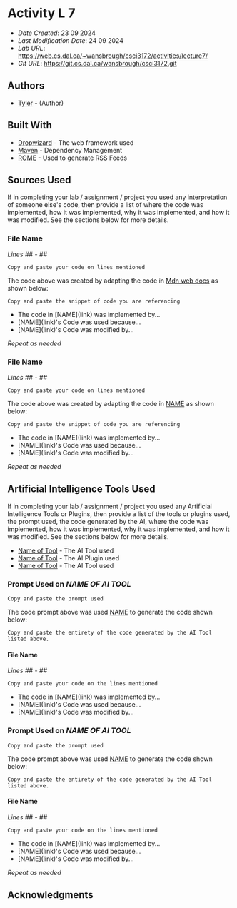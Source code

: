 # Activity L 7

* *Date Created*: 23 09 2024
* *Last Modification Date*: 24 09 2024
* *Lab URL*: <https://web.cs.dal.ca/~wansbrough/csci3172/activities/lecture7/>
* *Git URL*: <https://git.cs.dal.ca/wansbrough/csci3172.git>


## Authors


* [Tyler](ty868750@dal.ca) - (Author)


## Built With

<!--- Provide a list of the frameworks used to build this application, your list should include the name of the framework used, the url where the framework is available for download and what the framework was used for, see the example below --->

* [Dropwizard](http://www.dropwizard.io/1.0.2/docs/) - The web framework used
* [Maven](https://maven.apache.org/) - Dependency Management
* [ROME](https://rometools.github.io/rome/) - Used to generate RSS Feeds



## Sources Used

If in completing your lab / assignment / project you used any interpretation of someone else's code, then provide a list of where the code was implemented, how it was implemented, why it was implemented, and how it was modified. See the sections below for more details.


### File Name

*Lines ## - ##*

```
Copy and paste your code on lines mentioned 

```

The code above was created by adapting the code in [Mdn web docs](https://developer.mozilla.org/en-US/docs/Web/JavaScript/Reference/Global_Objects/Math/random) as shown below: 

```
Copy and paste the snippet of code you are referencing

```

- <!---How---> The code in [NAME](link) was implemented by...
- <!---Why---> [NAME](link)'s Code was used because...
- <!---How---> [NAME](link)'s Code was modified by...

*Repeat as needed*


### File Name

*Lines ## - ##*

```
Copy and paste your code on lines mentioned 

```

The code above was created by adapting the code in [NAME](link) as shown below: 

```
Copy and paste the snippet of code you are referencing

```

- <!---How---> The code in [NAME](link) was implemented by...
- <!---Why---> [NAME](link)'s Code was used because...
- <!---How---> [NAME](link)'s Code was modified by...

*Repeat as needed*



## Artificial Intelligence Tools Used
If in completing your lab / assignment / project you used any Artificial Intelligence Tools or Plugins, then provide a list of the tools or plugins used, the prompt used, the code generated by the AI, where the code was implemented, how it was implemented, why it was implemented, and how it was modified. See the sections below for more details.

* [Name of Tool](http://www.dropwizard.io/1.0.2/docs/) - The AI Tool used
* [Name of Tool](http://www.dropwizard.io/1.0.2/docs/) - The AI Plugin used
* [Name of Tool](http://www.dropwizard.io/1.0.2/docs/) - The AI Tool used


### Prompt Used on *NAME OF AI TOOL*

```
Copy and paste the prompt used 

```

The code prompt above was used [NAME](link) to generate the code shown below: 

```
Copy and paste the entirety of the code generated by the AI Tool listed above.

```

#### File Name
*Lines ## - ##*

```
Copy and paste your code on the lines mentioned

```

- <!---How---> The code in [NAME](link) was implemented by...
- <!---Why---> [NAME](link)'s Code was used because...
- <!---How---> [NAME](link)'s Code was modified by...


### Prompt Used on *NAME OF AI TOOL*

```
Copy and paste the prompt used 

```

The code prompt above was used [NAME](link) to generate the code shown below: 

```
Copy and paste the entirety of the code generated by the AI Tool listed above.

```

#### File Name
*Lines ## - ##*

```
Copy and paste your code on the lines mentioned

```

- <!---How---> The code in [NAME](link) was implemented by...
- <!---Why---> [NAME](link)'s Code was used because...
- <!---How---> [NAME](link)'s Code was modified by...


*Repeat as needed*



## Acknowledgments




